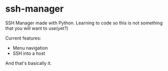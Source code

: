 # ssh-manager
SSH Manager made with Python. Learning to code so this is not something that you will want to use(yet?)

Current features:
- Menu navigation
- SSH into a host

And that's basically it.